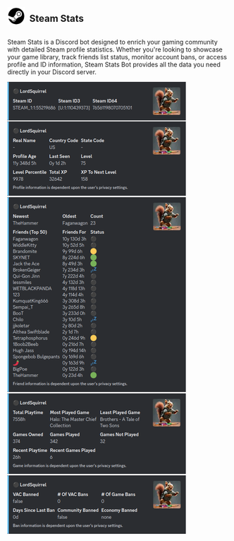 <div style="display: flex; align-items: center;">
  <img src="./assets/steam.png" width="40" height="40" style="margin-right: 10px;">
  <h2 >Steam Stats</h2>
</div>

Steam Stats is a Discord bot designed to enrich your gaming community with detailed Steam profile statistics. Whether you're looking to showcase your game library, track friends list status, monitor account bans, or access profile and ID information, Steam Stats Bot provides all the data you need directly in your Discord server.

![commands](./assets/commands.png)